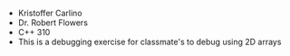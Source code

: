* Kristoffer Carlino
* Dr. Robert Flowers
* C++ 310
* This is a debugging exercise for classmate's to debug using 2D arrays
